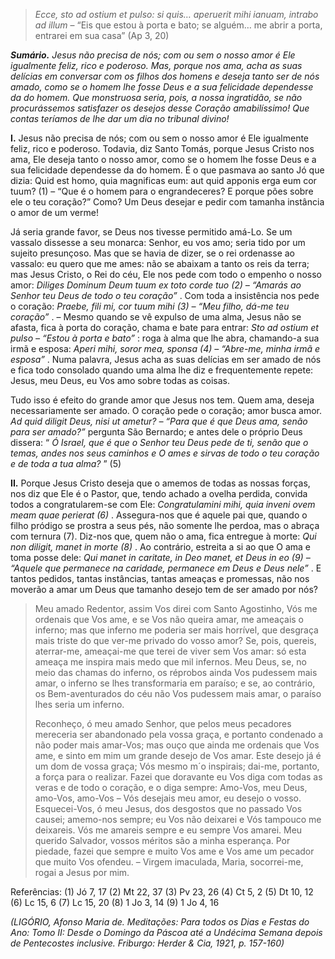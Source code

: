 > *Ecce, sto ad ostium et pulso: si quis… aperuerit mihi ianuam, intrabo ad illum* – “Eis que estou à porta e bato; se alguém… me abrir a porta, entrarei em sua casa” (Ap 3, 20)

***Sumário.** Jesus não precisa de nós; com ou sem o nosso amor é Ele igualmente feliz, rico e poderoso. Mas, porque nos ama, acha as suas delícias em conversar com os filhos dos homens e deseja tanto ser de nós amado, como se o homem lhe fosse Deus e a sua felicidade dependesse da do homem. Que monstruosa seria, pois, a nossa ingratidão, se não procurássemos satisfazer os desejos desse Coração amabilíssimo! Que contas teríamos de lhe dar um dia no tribunal divino!*

**I.** Jesus não precisa de nós; com ou sem o nosso amor é Ele igualmente feliz, rico e poderoso. Todavia, diz Santo Tomás, porque Jesus Cristo nos ama, Ele deseja tanto o nosso amor, como se o homem lhe fosse Deus e a sua felicidade dependesse da do homem. É o que pasmava ao santo Jó que dizia: Quid est homo, quia magnificas eum: aut quid apponis erga eum cor tuum? (1) – “Que é o homem para o engrandeceres? E porque pões sobre ele o teu coração?” Como? Um Deus desejar e pedir com tamanha instância o amor de um verme!

Já seria grande favor, se Deus nos tivesse permitido amá-Lo. Se um vassalo dissesse a seu monarca: Senhor, eu vos amo; seria tido por um sujeito presunçoso. Mas que se havia de dizer, se o rei ordenasse ao vassalo: eu quero que me ames: não se abaixam a tanto os reis da terra; mas Jesus Cristo, o Rei do céu, Ele nos pede com todo o empenho o nosso amor: *Diliges Dominum Deum tuum ex toto corde tuo (2) – “Amarás ao Senhor teu Deus de todo o teu coração”* . Com toda a insistência nos pede o coração: *Praebe, fili mi, cor tuum mihi (3) – “Meu filho, dá-me teu coração”* . – Mesmo quando se vê expulso de uma alma, Jesus não se afasta, fica à porta do coração, chama e bate para entrar: *Sto ad ostium et pulso – “Estou à porta e bato”* : roga à alma que lhe abra, chamando-a sua irmã e esposa: *Aperi mihi, soror mea, sponsa (4) – “Abre-me, minha irmã e esposa”* . Numa palavra, Jesus acha as suas delícias em ser amado de nós e fica todo consolado quando uma alma lhe diz e frequentemente repete: Jesus, meu Deus, eu Vos amo sobre todas as coisas.

Tudo isso é efeito do grande amor que Jesus nos tem. Quem ama, deseja necessariamente ser amado. O coração pede o coração; amor busca amor. *Ad quid diligit Deus, nisi ut ametur? – “Para que é que Deus ama, senão para ser amado?”* pergunta São Bernardo; e antes dele o próprio Deus dissera: “ *Ó Israel, que é que o Senhor teu Deus pede de ti, senão que o temas, andes nos seus caminhos e O ames e sirvas de todo o teu coração e de toda a tua alma?* ” (5)

**II.** Porque Jesus Cristo deseja que o amemos de todas as nossas forças, nos diz que Ele é o Pastor, que, tendo achado a ovelha perdida, convida todos a congratularem-se com Ele: *Congratulamini mihi, quia inveni ovem meam quae perierat (6)* . Assegura-nos que é aquele pai que, quando o filho pródigo se prostra a seus pés, não somente lhe perdoa, mas o abraça com ternura (7). Diz-nos que, quem não o ama, fica entregue à morte: *Qui non diligit, manet in morte (8)* . Ao contrário, estreita a si ao que O ama e toma posse dele: *Qui manet in caritate, in Deo manet, et Deus in eo (9) – “Aquele que permanece na caridade, permanece em Deus e Deus nele”* . E tantos pedidos, tantas instâncias, tantas ameaças e promessas, não nos moverão a amar um Deus que tamanho desejo tem de ser amado por nós?

> Meu amado Redentor, assim Vos direi com Santo Agostinho, Vós me ordenais que Vos ame, e se Vos não queira amar, me ameaçais o inferno; mas que inferno me poderia ser mais horrível, que desgraça mais triste do que ver-me privado do vosso amor? Se, pois, quereis, aterrar-me, ameaçai-me que terei de viver sem Vos amar: só esta ameaça me inspira mais medo que mil infernos. Meu Deus, se, no meio das chamas do inferno, os réprobos ainda Vos pudessem mais amar, o inferno se lhes transformaria em paraíso; e se, ao contrário, os Bem-aventurados do céu não Vos pudessem mais amar, o paraíso lhes seria um inferno.
>
> Reconheço, ó meu amado Senhor, que pelos meus pecadores mereceria ser abandonado pela vossa graça, e portanto condenado a não poder mais amar-Vos; mas ouço que ainda me ordenais que Vos ame, e sinto em mim um grande desejo de Vos amar. Este desejo já é um dom de vossa graça; Vós mesmo m´o inspirais; dai-me, portanto, a força para o realizar. Fazei que doravante eu Vos diga com todas as veras e de todo o coração, e o diga sempre: Amo-Vos, meu Deus, amo-Vos, amo-Vos – Vós desejais meu amor, eu desejo o vosso. Esquecei-Vos, ó meu Jesus, dos desgostos que no passado Vos causei; amemo-nos sempre; eu Vos não deixarei e Vós tampouco me deixareis. Vós me amareis sempre e eu sempre Vos amarei. Meu querido Salvador, vossos méritos são a minha esperança. Por piedade, fazei que sempre e muito Vos ame e Vos ame um pecador que muito Vos ofendeu. – Virgem imaculada, Maria, socorrei-me, rogai a Jesus por mim.

Referências: (1) Jó 7, 17 (2) Mt 22, 37 (3) Pv 23, 26 (4) Ct 5, 2 (5) Dt 10, 12 (6) Lc 15, 6 (7) Lc 15, 20 (8) 1 Jo 3, 14 (9) 1 Jo 4, 16

*(LIGÓRIO, Afonso Maria de. Meditações: Para todos os Dias e Festas do Ano: Tomo II: Desde o Domingo da Páscoa até a Undécima Semana depois de Pentecostes inclusive. Friburgo: Herder & Cia, 1921, p. 157-160)*
